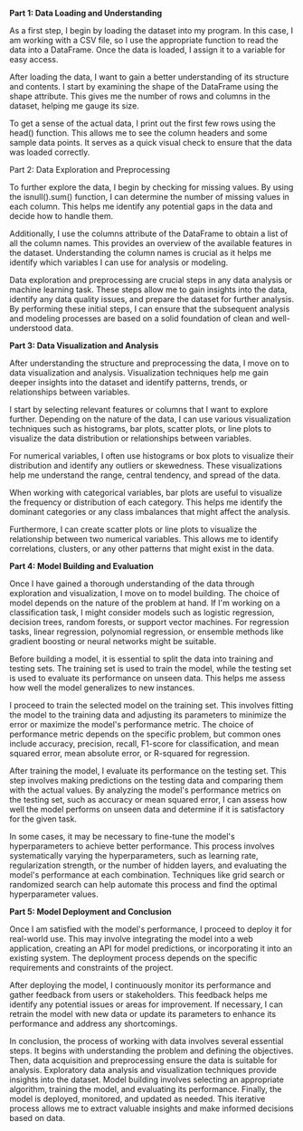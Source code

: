 **Part 1: Data Loading and Understanding**

As a first step, I begin by loading the dataset into my program. In this case, I am working with a CSV file, so I use the appropriate function to read the data into a DataFrame. Once the data is loaded, I assign it to a variable for easy access.

After loading the data, I want to gain a better understanding of its structure and contents. I start by examining the shape of the DataFrame using the shape attribute. This gives me the number of rows and columns in the dataset, helping me gauge its size.

To get a sense of the actual data, I print out the first few rows using the head() function. This allows me to see the column headers and some sample data points. It serves as a quick visual check to ensure that the data was loaded correctly.

Part 2: Data Exploration and Preprocessing

To further explore the data, I begin by checking for missing values. By using the isnull().sum() function, I can determine the number of missing values in each column. This helps me identify any potential gaps in the data and decide how to handle them.

Additionally, I use the columns attribute of the DataFrame to obtain a list of all the column names. This provides an overview of the available features in the dataset. Understanding the column names is crucial as it helps me identify which variables I can use for analysis or modeling.

Data exploration and preprocessing are crucial steps in any data analysis or machine learning task. These steps allow me to gain insights into the data, identify any data quality issues, and prepare the dataset for further analysis. By performing these initial steps, I can ensure that the subsequent analysis and modeling processes are based on a solid foundation of clean and well-understood data.


**Part 3: Data Visualization and Analysis**

After understanding the structure and preprocessing the data, I move on to data visualization and analysis. Visualization techniques help me gain deeper insights into the dataset and identify patterns, trends, or relationships between variables.

I start by selecting relevant features or columns that I want to explore further. Depending on the nature of the data, I can use various visualization techniques such as histograms, bar plots, scatter plots, or line plots to visualize the data distribution or relationships between variables.

For numerical variables, I often use histograms or box plots to visualize their distribution and identify any outliers or skewedness. These visualizations help me understand the range, central tendency, and spread of the data.

When working with categorical variables, bar plots are useful to visualize the frequency or distribution of each category. This helps me identify the dominant categories or any class imbalances that might affect the analysis.

Furthermore, I can create scatter plots or line plots to visualize the relationship between two numerical variables. This allows me to identify correlations, clusters, or any other patterns that might exist in the data.

**Part 4: Model Building and Evaluation**

Once I have gained a thorough understanding of the data through exploration and visualization, I move on to model building. The choice of model depends on the nature of the problem at hand. If I'm working on a classification task, I might consider models such as logistic regression, decision trees, random forests, or support vector machines. For regression tasks, linear regression, polynomial regression, or ensemble methods like gradient boosting or neural networks might be suitable.

Before building a model, it is essential to split the data into training and testing sets. The training set is used to train the model, while the testing set is used to evaluate its performance on unseen data. This helps me assess how well the model generalizes to new instances.

I proceed to train the selected model on the training set. This involves fitting the model to the training data and adjusting its parameters to minimize the error or maximize the model's performance metric. The choice of performance metric depends on the specific problem, but common ones include accuracy, precision, recall, F1-score for classification, and mean squared error, mean absolute error, or R-squared for regression.

After training the model, I evaluate its performance on the testing set. This step involves making predictions on the testing data and comparing them with the actual values. By analyzing the model's performance metrics on the testing set, such as accuracy or mean squared error, I can assess how well the model performs on unseen data and determine if it is satisfactory for the given task.

In some cases, it may be necessary to fine-tune the model's hyperparameters to achieve better performance. This process involves systematically varying the hyperparameters, such as learning rate, regularization strength, or the number of hidden layers, and evaluating the model's performance at each combination. Techniques like grid search or randomized search can help automate this process and find the optimal hyperparameter values.

**Part 5: Model Deployment and Conclusion**

Once I am satisfied with the model's performance, I proceed to deploy it for real-world use. This may involve integrating the model into a web application, creating an API for model predictions, or incorporating it into an existing system. The deployment process depends on the specific requirements and constraints of the project.

After deploying the model, I continuously monitor its performance and gather feedback from users or stakeholders. This feedback helps me identify any potential issues or areas for improvement. If necessary, I can retrain the model with new data or update its parameters to enhance its performance and address any shortcomings.

In conclusion, the process of working with data involves several essential steps. It begins with understanding the problem and defining the objectives. Then, data acquisition and preprocessing ensure the data is suitable for analysis. Exploratory data analysis and visualization techniques provide insights into the dataset. Model building involves selecting an appropriate algorithm, training the model, and evaluating its performance. Finally, the model is deployed, monitored, and updated as needed. This iterative process allows me to extract valuable insights and make informed decisions based on data.
